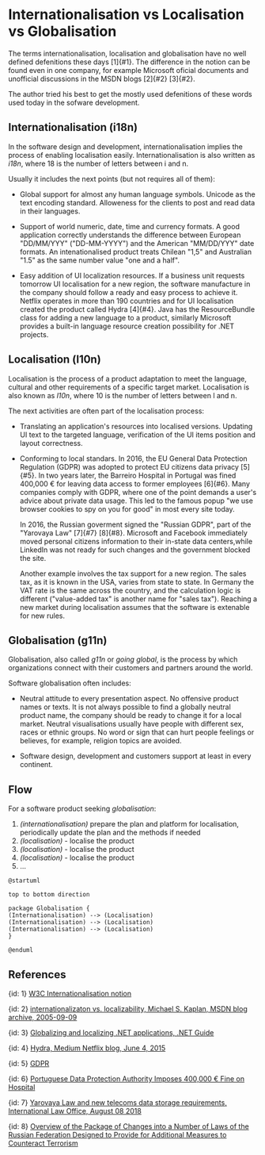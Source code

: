 # Internationalisation vs Localisation vs Globalisation

The terms internationalisation, localisation and globalisation have no well defined defenitions these days [1]{#1}. The difference in the notion can be found even in one company, for example Microsoft oficial documents and unofficial discussions in the MSDN blogs [2]{#2} [3]{#2}.

The author tried his best to get the mostly used defenitions of these words used today in the sofware development.

## Internationalisation (i18n)

In the software design and development, internationalisation implies the process of enabling localisation easily. Internationalisation is also written as _i18n_, where 18 is the number of letters between i and n.

Usually it includes the next points (but not requires all of them):

- Global support for almost any human language symbols. Unicode as the text encoding standard.
  Alloweness for the clients to post and read data in their languages.

- Support of world numeric, date, time and currency formats.
  A good application correctly understands the difference between European "DD/MM/YYY" ("DD-MM-YYYY") and the American "MM/DD/YYY" date formats.
  An intenationalised product treats Chilean "1,5" and Australian "1.5" as the same number value "one and a half".

- Easy addition of UI localization resources.
  If a business unit requests tomorrow UI localisation for a new region, the software manufacture in the company should follow a ready and easy process to achieve it.
  Netflix operates in more than 190 countries and for UI localisation created the product called Hydra [4]{#4}. Java has the ResourceBundle class for adding a new language to a product, similarly Microsoft provides a built-in language resource creation possibility for .NET projects.

## Localisation (l10n)

Localisation is the process of a product adaptation to meet the language, cultural and other requirements of a specific target market. Localisation is also known as _l10n_, where 10 is the number of letters between l and n.

The next activities are often part of the localisation process:

- Translating an application's resources into localised versions.
  Updating UI text to the targeted language, verification of the UI items position and layout correctness.

- Conforming to local standars.
  In 2016, the EU General Data Protection Regulation (GDPR) was adopted to protect EU citizens data privacy [5]{#5}. In two years later, the Barreiro Hospital in Portugal was fined 400,000 € for leaving data access to former employees [6]{#6}. Many companies comply with GDPR, where one of the point demands a user's advice about private data usage. This led to the famous popup "we use browser cookies to spy on you for good" in most every site today.

  In 2016, the Russian goverment signed the "Russian GDPR", part of the "Yarovaya Law" [7]{#7} [8]{#8}. Microsoft and Facebook immediately moved personal citizens information to their in-state data centers,while LinkedIn was not ready for such changes and the government blocked the site.

  Another example involves the tax support for a new region. The sales tax, as it is known in the USA, varies from state to state. In Germany the VAT rate is the same across the country, and the calculation logic is different ("value-added tax" is another name for "sales tax"). Reaching a new market during localisation assumes that the software is extenable for new rules.

## Globalisation (g11n)

Globalisation, also called _g11n_ or _going global_, is the process by which organizations connect with their customers and partners around the world.

Software globalisation often includes:

- Neutral attitude to every presentation aspect.
  No offensive product names or texts. It is not always possible to find a globally neutral product name, the company should be ready to change it for a local market.
  Neutral visualisations usually have people with different sex, races or ethnic groups.
  No word or sign that can hurt people feelings or believes, for example, religion topics are avoided.

- Software design, development and customers support at least in every continent.
  

## Flow

For a software product seeking _globalisation_:
1. _(internationalisation)_ prepare the plan and platform for localisation, periodically update the plan and the methods if needed
2. _(localisation)_ - localise the product
3. _(localisation)_ - localise the product
4. _(localisation)_ - localise the product
5. ...

```plantuml
@startuml

top to bottom direction

package Globalisation {
(Internationalisation) --> (Localisation)
(Internationalisation) --> (Localisation)
(Internationalisation) --> (Localisation)
}

@enduml
```

## References

{id: 1}
[W3C Internationalisation notion](https://www.w3.org/International/questions/qa-i18n)

{id: 2}
[internationalizaton vs. localizability, Michael S. Kaplan, MSDN blog archive, 2005-09-09](http://archives.miloush.net/michkap/archive/2005/09/09/462862.html)

{id: 3}
[Globalizing and localizing .NET applications, .NET Guide](https://docs.microsoft.com/en-us/dotnet/standard/globalization-localization/index)

{id: 4}
[Hydra, Medium Netflix blog, June 4, 2015](https://medium.com/netflix-techblog/localization-technologies-at-netflix-d033e7b13cf)

{id: 5}
[GDPR](https://eugdpr.org)

{id: 6}
[Portuguese Data Protection Authority Imposes 400,000 € Fine on Hospital](https://www.datenschutz-notizen.de/portuguese-data-protection-authority-imposes-400000-e-fine-on-hospital-4821441/)

{id: 7}
[Yarovaya Law and new telecoms data storage requirements, International Law Office, August 08 2018](http://www.gorodissky.com/upload/articles/files/Yarovaya_Law_and_new_telecoms_data_storage_requirements.pdf)

{id: 8}
[Overview of the Package of Changes into a Number of Laws of the Russian Federation	Designed to	Provide for	Additional Measures to Counteract Terrorism](http://www.icnl.org/research/library/files/Russia/Yarovaya.pdf)
